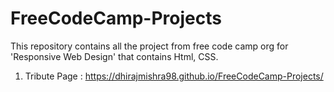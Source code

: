 # FreeCodeCamp-Projects
This repository contains all the project from free code camp org for 'Responsive Web Design' that contains Html, CSS. 

1. Tribute Page : https://dhirajmishra98.github.io/FreeCodeCamp-Projects/
